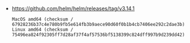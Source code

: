 - https://github.com/helm/helm/releases/tag/v3.14.1

  ```plain
  MacOS amd64 (checksum / 67928236b37c4e780b9fb5e614fb3b9aece90d60f0b1b4cb7406ee292c2dae3b)
  Linux amd64 (checksum / 75496ea824f92305ff7d28af37f4af57536bf5138399c824dff997b9d239dd42)
  ```
